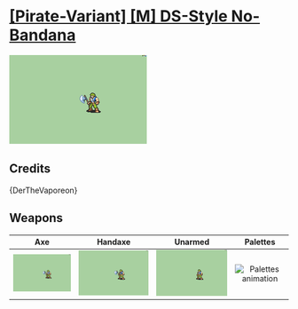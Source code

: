 # [\[Pirate-Variant\] \[M\] DS-Style No-Bandana](./%5BPirate-Variant%5D%20%5BM%5D%20DS-Style%20No-Bandana)

<img src="./3.%20Axe/Axe_000.png" alt="[Pirate-Variant] [M] DS-Style No-Bandana standing" />

## Credits

{DerTheVaporeon}

## Weapons


|Axe |Handaxe |Unarmed |Palettes |
|  :---: | :---: | :---: | :---: |
| <img alt="Axe animation" src="./3.%20Axe/Axe.gif" /> | <img alt="Handaxe animation" src="./4.%20Handaxe/Handaxe.gif" /> | <img alt="Unarmed animation" src="./8.%20Unarmed/Unarmed.gif" /> | <img alt="Palettes animation" src="./Palettes/Palettes.gif" /> |
